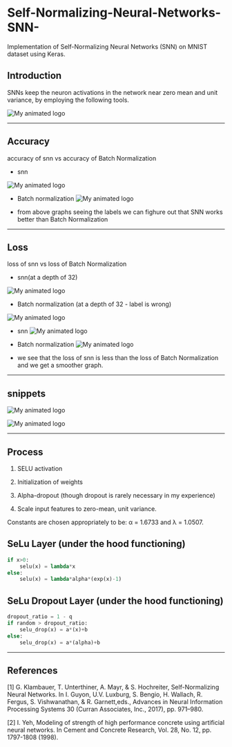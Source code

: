 # Self-Normalizing-Neural-Networks-SNN-

Implementation of Self-Normalizing Neural Networks (SNN) on MNIST dataset using Keras.

## Introduction

SNNs keep the neuron activations in the network near
zero mean and unit variance, by employing the following
tools.

![My animated logo](./images/process.png)

---

## Accuracy

accuracy of snn vs accuracy of Batch Normalization

- snn

![My animated logo](./images/smai_acc.png)

- Batch normalization
  ![My animated logo](./images/smai_BN_acc.png)

- from above graphs seeing the labels we can fighure out that SNN works better than Batch Normalization

---

## Loss

loss of snn vs loss of Batch Normalization

- snn(at a depth of 32)

![My animated logo](./images/loss_32_snn.png)

- Batch normalization (at a depth of 32 - label is wrong)

![My animated logo](./images/loss_snn.png)

- snn
  ![My animated logo](./images/Loss.png)

- Batch normalization
  ![My animated logo](./images/smai_BN_loss.png)

- we see that the loss of snn is less than the loss of Batch Normalization and we get a smoother graph.

---

## snippets

![My animated logo](./images/s2.jpeg)

![My animated logo](./images/s1.jpeg)

---

## Process

1. SELU activation

2. Initialization of weights

3. Alpha-dropout (though dropout is rarely necessary in
   my experience)

4. Scale input features to zero-mean, unit variance.

Constants are chosen appropriately to be:
&alpha; = 1.6733 and &lambda; = 1.0507.

## SeLu Layer (under the hood functioning)

```python
if x>0:
    selu(x) = lambda*x
else:
    selu(x) = lambda*alpha*(exp(x)-1)
```

## SeLu Dropout Layer (under the hood functioning)

```python
dropout_ratio = 1 - q
if random > dropout_ratio:
    selu_drop(x) = a*(x)+b
else:
    selu_drop(x) = a*(alpha)+b
```

---

## References

[1] G. Klambauer, T. Unterthiner, A. Mayr, & S. Hochreiter, Self-Normalizing Neural Networks. In I. Guyon, U.V. Luxburg, S. Bengio, H. Wallach, R. Fergus, S. Vishwanathan, & R. Garnett,eds., Advances in Neural Information Processing Systems 30 (Curran Associates, Inc., 2017), pp. 971–980.

[2] I. Yeh, Modeling of strength of high performance concrete using artificial neural networks. In Cement and Concrete Research, Vol. 28, No. 12, pp. 1797-1808 (1998).


